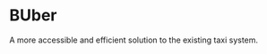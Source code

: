 # BUber   
 A more accessible and efficient solution to the existing taxi system.

<!-- ### Clarifying Instructions -->

<!-- ###  Sources--moved to wiki-->
